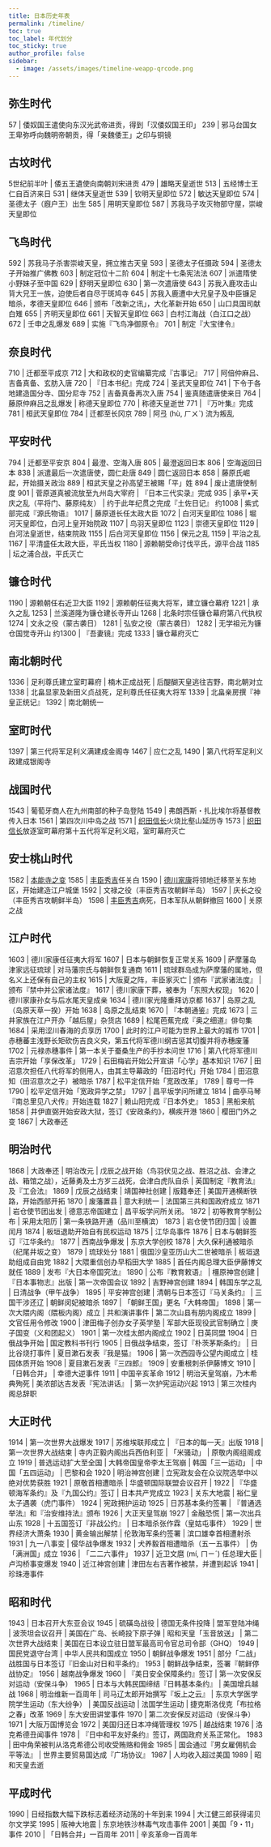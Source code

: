 ```yaml
---
title: 日本历史年表
permalink: /timeline/
toc: true
toc_label: 年代划分
toc_sticky: true
author_profile: false
sidebar:
  - image: /assets/images/timeline-weapp-qrcode.png
---
```


## 弥生时代

57 | 倭奴国王遣使向东汉光武帝进贡，得到「汉倭奴国王印」
239 | 邪马台国女王卑弥呼向魏明帝朝贡，得「亲魏倭王」之印与铜镜

## 古坟时代

5世纪前半叶 | 倭五王遺使向南朝刘宋进贡
479 | 雄略天皇逝世
513 | 五经博士王仁自百济来日
531 | 继体天皇逝世
539 | 钦明天皇即位
572 | 敏达天皇即位
574 | 圣德太子（廐户王）出生
585 | 用明天皇即位
587 | 苏我马子攻灭物部守屋，崇峻天皇即位

## 飞鸟时代

592 | 苏我马子杀害崇峻天皇，拥立推古天皇
593 | 圣德太子任摄政
594 | 圣德太子开始推广佛教
603 | 制定冠位十二阶
604 | 制定十七条宪法法
607 | 派遣隋使小野妹子至中国
629 | 舒明天皇即位
630 | 第一次遣唐使
643 | 苏我入鹿攻击山背大兄王一族，迫使后者自尽于斑鸠寺
645 | 苏我入鹿遭中大兄皇子及中臣镰足暗杀，孝德天皇即位
646 | 颁布「改新之讯」，大化革新开始
650 | 山口具国司献白雉
655 | 齐明天皇即位
661 | 天智天皇即位
663 | 白村江海战（白江口之战）
672 | 壬申之乱爆发
689 | 实施『飞鸟净御原令』
701 | 制定『大宝律令』

## 奈良时代

710 | 迁都至平成京
712 | 大和政权的史官编纂完成『古事记』
717 | 阿倍仲麻吕、吉备真备、玄肪入唐
720 | 『日本书纪』完成
724 | 圣武天皇即位
741 | 下令于各地建造国分寺、国分尼寺
752 | 吉备真备再次入唐
754 | 鉴真随遣唐使来日
764 | 藤原仲麻吕之乱爆发
 | 称德天皇即位
770 | 称德天皇逝世
771 | 『万叶集』完成
781 | 桓武天皇即位
784 | 迁都至长冈京
789 | 阿弖 (hù, ㄏㄨˋ) 流为叛乱

## 平安时代

794 | 迁都至平安京
804 | 最澄、空海入唐
805 | 最澄返回日本
806 | 空海返回日本
838 | 派遣最后一次遣唐使，圆仁赴唐
849 | 圆仁返回日本
858 | 藤原氏崛起，开始摄关政治
889 | 桓武天皇之孙高望王被賜「平」姓
894 | 废止遣唐使制度
901 | 菅原道真被流放至九州岛大宰府
 | 『日本三代实录』完成
935 | 承平•天庆之乱（平将门、藤原纯友）
 | 约于此年纪贯之完成『土佐日记』
约1008 | 紫式部完成『源氏物语』
1017 | 藤原道长任太政大臣
1072 | 白河天皇即位
1086 | 堀河天皇即位，白河上皇开始院政
1107 | 鸟羽天皇即位
1123 | 崇德天皇即位
1129 | 白河法皇逝世，结束院政
1155 | 后白河天皇即位
1156 | 保元之乱
1159 | 平治之乱
1167 | 平清盛任太政大臣，平氏当权
1180 | 源赖朝受命讨伐平氏，源平合战
1185 | 坛之浦合战，平氏灭亡

## 镰仓时代

1190 | 源赖朝任右近卫大臣
1192 | 源赖朝任征夷大将军，建立镰仓幕府
1221 | 承久之乱
1253 | 兰溪道隆为镰仓建长寺开山
1268 | 北条时宗任镰仓幕府第八代执权
1274 | 文永之役（蒙古袭日）
1281 | 弘安之役（蒙古袭日）
1282 | 无学祖元为镰仓国觉寺开山
约1300 | 『吾妻镜』完成
1333 | 镰仓幕府灭亡

## 南北朝时代

1336 | 足利尊氏建立室町幕府
 | 楠木正成战死
 | 后醍醐天皇逃往吉野，南北朝对立
1338 | 北畠显家及新田义贞战死，足利尊氏任征夷大将军
1339 | 北畠亲房撰『神皇正统记』
1392 | 南北朝统一

## 室町时代

1397 | 第三代将军足利义满建成金阁寺
1467 | 应仁之乱
1490 | 第八代将军足利义政建成银阁寺

## 战国时代

1543 | 葡萄牙商人在九州南部的种子岛登陆
1549 | 弗朗西斯・扎比埃尔将基督教传入日本
1561 | 第四次川中岛之战
1571 | [织田信长](/figures/zhi-tian-xin-chang/)火烧比壑山延历寺
1573 | [织田信长](/figures/zhi-tian-xin-chang/)放逐室町幕府第十五代将军足利义昭，室町幕府灭亡

## 安士桃山时代

1582 | [本能寺之变](/figures/ming-zhi-guang-xiu/)
1585 | [丰臣秀吉](/figures/feng-chen-xiu-jiu/)任关白
1590 | [德川家康](/figures/de-chuan-jia-kang/)将领地迁移至关东地区，开始建造江户城堡
1592 | 文禄之役（丰臣秀吉攻朝鲜半岛）
1597 | 庆长之役（丰臣秀吉攻朝鲜半岛）
1598 | [丰臣秀吉](/figures/feng-chen-xiu-ji/)病死，日本军队从朝鲜撤回
1600 | 关原之战

## 江户时代

1603 | 德川家康任征夷大将军
1607 | 日本与朝鲜恢复正常关系
1609 | 萨摩藩岛津家远征琉球
 | 对马藩宗氏与朝鲜恢复通商
1611 | 琉球群岛成为萨摩藩的属地，但名义上还保有自己的主权
1615 | 大阪夏之阵，丰臣家灭亡
 | 颁布『武家诸法度』
 | 颁布『禁中并公家诸法度』
1617 | 德川家康下葬，被奉为「东照大权现」
1620 | 德川家康孙女与后水尾天皇成亲
1634 | 德川家光隆重拜访京都
1637 | 岛原之乱（岛原天草一揆）开始
1638 | 岛原之乱结束
1670 | 『本朝通鉴』完成
1673 | 三井家族在江户开办「越后屋」杂货店
1689 | 松尾芭蕉完成『奥之细道』俳句集
1684 | 采用涩川春海的贞享历
1700 | 此时的江户可能为世界上最大的城市
1701 | 赤穗蕃主浅野长矩砍伤吉良义央，第五代将军德川纲吉惩其切腹并将赤穗废藩
1702 | 元禄赤穗事件
 | 第一本关于蚕桑生产的手抄本问世
1716 | 第八代将军德川吉宗开始「享保改革」
1729 | 石田梅岩开始公开宣讲「心学」基本知识
1767 | 田沼意次担任八代将军的侧用人，由其主导幕政的「田沼时代」开始
1784 | 田沼意知（田沼意次之子）被暗杀
1787 | 松平定信开始「宽政改革」
1789 | 尊号一件
1790 | 松平定信开始「宽政异学之禁」
1797 | 昌平坂学问所建立
1814 | 曲亭马琴『南总里见八犬传』开始连载
1827 | 赖山阳完成『日本外史』
1853 | 黑船来航
1858 | 井伊直弼开始安政大狱，签订《安政条约》，横疾开港
1860 | 樱田门外之变
1867 | 大政奉还

## 明治时代

1868 | 大政奉还
 | 明治改元
 | 戊辰之战开始（鸟羽伏见之战、胜沼之战、会津之战、箱馆之战），近藤勇及土方岁三战死，会津白虎队自杀
 | 英国制定『教育法』及『工会法』
1869 | 戊辰之战结束
 | 靖国神社创建
 | 版籍奉还
 | 美国开通横断铁路，开始西部开拓
1870 | 废藩置县
 | 意大利统一
 | 法国第三共和国政府成立
1871 | 岩仓使节团出发
 | 德意志帝国建立
 | 昌平坂学问所关闭。
1872 | 初等教育学制公布
 | 采用太阳历
 | 第一条铁路开通（品川至横滨）
1873 | 岩仓使节团归国
 | 设置闰月
1874 | 板垣退助开始自有民权运动
1875 | 江华岛事件
1876 | 日本与朝鲜签订『江华条约』
1877 | 西南战争爆发
 | 东京大学创校
1878 | 大久保利通被暗杀（纪尾井坂之变）
1879 | 琉球处分
1881 | 俄国沙皇亚历山大二世被暗杀
 | 板垣退助组成自由党
1882 | 大隈重信创办早稻田大学
1885 | 首任内阁总理大臣伊藤博文就任
1889 | 发布『大日本帝国究法』
1890 | 公布『教育敕语』
 | 橿原神宫创建
 | 『日本事物志』出版
 | 第一次帝国会议
1892 | 吉野神宫创建
1894 | 韩国东学之乱
 | 日清战争（甲午战争）
1895 | 平安神宫创建
 | 清朝与日本签订『马关条约』
 | 三国干涉还辽
 | 朝鲜闵妃被暗杀
1897 | 「朝鲜王国」更名「大韩帝国」
1898 | 第一次大隈内阁（隈板内阁）成立
 | 共和演讲事件
 | 第二次山县有朋内阁成立
1899 | 文官任用令修改
1900 | 津田梅子创办女子英学塾
 | 军部大臣现役武官制确立
 | 庚子国变（义和团起义）
1901 | 第一次桂太郎内阁成立
1902 | 日英同盟
1904 | 日俄战争开始
 | 国定教科书刊行
1905 | 日俄战争结束，签订『朴茨茅斯条约』
 | 日比谷烧打事件
 | 夏目漱石发表『我是猫』
1906 | 第一次西园寺公望内阁成立
 | 桂园体质开始
1908 | 夏目漱石发表『三四郎』
1909 | 安重根刺杀伊藤博文
1910 | 「日韩合并」
 | 幸德大逆事件
1911 | 中国辛亥革命
1912 | 明治天皇驾崩，乃木希典殉死
 | 美浓部达吉发表『宪法讲话』
 | 第一次护宪运动兴起
1913 | 第三次桂内阁总辞职

## 大正时代

1914 | 第一次世界大战爆发
1917 | 苏维埃联邦成立
 | 『日本的每一天』出版
1918 | 第一次世界大战结束
 | 寺内正毅内阁出兵西伯利亚
 | 「米骚动」
 | 原敬内阁组阁成立
1919 | 普选运动扩大至全国
 | 大韩帝国皇帝李太王驾崩
 | 韩国「三一运动」
 | 中国「五四运动」
 | 巴黎和会
1920 | 明治神宫创建
 | 立宪政友会在众议院选举中以绝对优势获胜
1921 | 原敬首相遭暗杀
 | 华盛顿国际联盟会议召开
 | 
1922 | 『华盛顿海军条约』及『九国公约』签订
 | 日本共产党成立
1923 | 关东大地震
 | 裕仁皇太子遇袭（虎门事件）
1924 | 宪政拥护运动
1925 | 日苏基本条约签署
 | 『普通选举法』和『治安维持法』颁布
1926 | 大正天皇驾崩
1927 | 金融恐慌
 | 第一次出兵山东
1928 | 十五国签订『非战公约』
 | 日本暗杀张作霖（皇姑屯事件）
1929 | 世界经济大萧条
1930 | 黄金输出解禁
 | 伦敦海军条约签署
 | 滨口雄幸首相遭射杀
1931 | 九一八事变
 | 侵华战争爆发
1932 | 犬养毅首相遭暗杀（五一五事件）
 | 伪「满洲国」成立
1936 | 「二二六事件」
1937 | 近卫文麿 (mí, ㄇㄧˊ) 任总理大臣
 | 卢沟桥事变爆发
1940 | 近江神宫创建
 | 津田左右吉著作被禁，并遭到起诉
1941 | 珍珠港事件

## 昭和时代

1943 | 日本召开大东亚会议
1945 | 硫磺岛战役
 | 德国无条件投降
 | 盟军登陆冲绳
 | 波茨坦会议召开
 | 美国在广岛、长崎投下原子弹
 | 昭和天皇「玉音放送」
 | 第二次世界大战结束
 | 美国在日本设立驻日盟军最高司令官总司令部（GHQ）
1949 | 国民党退守台湾
 | 中华人民共和国成立
1950 | 朝鲜战争爆发
1951 | 部分「二战」战胜国与日本签订『旧金山对日和平条约』
1953 | 朝鲜战争结束，签署『朝鲜停战协定』
1956 | 越南战争爆发
1960 | 『美日安全保障条约』签订
 | 第一次安保反对运动（安保斗争）
1965 | 日本与大韩民国缔结『日韩基本条约』
 | 美国增兵越战
1968 | 明治维新一百周年
 | 司马辽太郎开始撰写『坂上之云』
 | 东京大学医学院学生运动（东大纷争）
 | 美国反战运动
 | 法国学生运动
 | 捷克斯洛伐克「布拉格之春」改革
1969 | 东大安田讲堂事件
1970 | 第二次安保反对运动（安保斗争）
1971 | 大阪万国博览会
1972 | 美国归还日本冲绳管理权
1975 | 越战结束
1976 | 洛克希德丑闻事件
1978 | 『日中和平友好条约』签订，两国政府关系正常化。
1983 | 田中角荣被判从洛克希德公司收受贿赂和佣金
1985 | 国会通过『男女雇佣机会平等法』
 | 世界主要贸易国达成『广场协议』
1987 | 人均收入超过美国
1989 | 昭和天皇去逝

## 平成时代

1990 | 日经指数大幅下跌标志着经济动荡的十年到来
1994 | 大江健三郎获得诺贝尔文学奖
1995 | 阪神大地震
 | 东京地铁沙林毒气攻击事件
2001 | 美国「9・11」事件
2010 | 「日韩合并」一百周年
2011 | 辛亥革命一百周年
